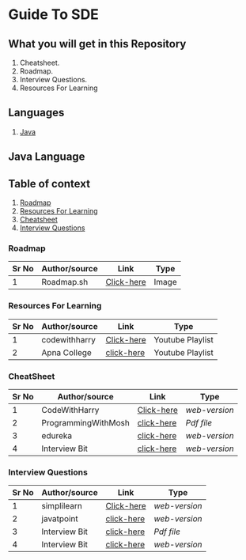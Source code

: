 # Guide To SDE
<!-- Short information about repo remaining to be added -->

<!-- About Repository -->
## What you will get in this Repository

1. Cheatsheet.
2. Roadmap.
3. Interview Questions.
4. Resources For Learning

<!-- Languages section -->
## Languages

1. [Java](#java-language)

<!-- 1 language (Java) -->
## Java Language

## Table of context

1. [Roadmap](#roadmap)
2. [Resources For Learning](#resources-for-learning)
3. [Cheatsheet](#cheatsheet)
4. [Interview Questions](#interview-questions)

<!-- Roadmap for  java (tablecontext-1) -->

### Roadmap

| **Sr No** | **Author/source** | **Link**   | **Type** |
|-----------|-------------------|------------|----------|
| 1         | Roadmap.sh        | [Click-here](https://roadmap.sh/roadmaps/java.png) | Image    |

<!-- Resources For Learning of java (tablecontext-2) -->

### Resources For Learning

| **Sr No** | **Author/source** | **Link**   | **Type** |
|-----------|-------------------|------------|----------|
| 1         | codewithharry     | [Click-here](https://www.youtube.com/playlist?list=PLu0W_9lII9agS67Uits0UnJyrYiXhDS6q) | Youtube Playlist |
| 2         | Apna College      | [click-here](https://www.youtube.com/playlist?list=PLfqMhTWNBTe3LtFWcvwpqTkUSlB32kJop) | Youtube Playlist |

<!-- Cheatsheet of java (tablecontext-3) -->

### CheatSheet

| **Sr No** | **Author/source**   | **Link**   | **Type**      |
|-----------|---------------------|------------|---------------|
| 1         | CodeWithHarry       | [Click-here](https://www.codewithharry.com/blogpost/java-cheatsheet) | _web-version_ |
| 2         | ProgrammingWithMosh | [click-here](https://programmingwithmosh.com/wp-content/uploads/2019/07/Java-Cheat-Sheet.pdf) | _Pdf file_    |
| 3         | edureka             | [click-here](https://www.edureka.co/blog/cheatsheets/java-cheat-sheet/) | _web-version_ |
| 4         | Interview Bit       | [click-here](https://www.interviewbit.com/java-cheat-sheet/) | _web-version_ |

<!-- Interview Questions of java (tablecontext-4) -->

### Interview Questions

| **Sr No** | **Author/source** | **Link**   | **Type**      |
|-----------|-------------------|------------|---------------|
| 1         | simplilearn       | [Click-here](https://www.simplilearn.com/tutorials/java-tutorial/java-interview-questions) | _web-version_ |
| 2         | javatpoint        | [click-here](https://www.javatpoint.com/corejava-interview-questions) | _web-version_ |
| 3         | Interview Bit     | [click-here](https://cutt.ly/TFPLxYj) | _Pdf file_    |
| 4         | Interview Bit     | [click-here](https://www.interviewbit.com/java-interview-questions/) | _web-version_ |
